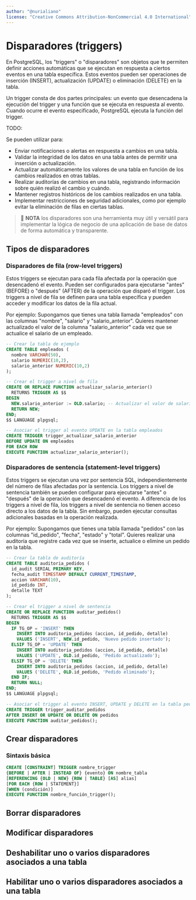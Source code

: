 ```yaml
---
author: "@nurialiano"
license: "Creative Commons Attribution-NonCommercial 4.0 International"
---
```


# Disparadores (triggers)

En PostgreSQL, los "triggers" o "disparadores" son objetos que te permiten definir acciones automáticas que se ejecutan en respuesta a ciertos eventos en una tabla específica. Estos eventos pueden ser operaciones de inserción (INSERT), actualización (UPDATE) o eliminación (DELETE) en la tabla.

Un trigger consta de dos partes principales: un evento que desencadena la ejecución del trigger y una función que se ejecuta en respuesta al evento. Cuando ocurre el evento especificado, PostgreSQL ejecuta la función del trigger.

TODO:<!--IMAGEN DESCRIPTIVA DE LA PARTES DE UN TRIGGER-->

Se pueden utilizar para:

- Enviar notificaciones o alertas en respuesta a cambios en una tabla.
- Validar la integridad de los datos en una tabla antes de permitir una inserción o actualización.
- Actualizar automáticamente los valores de una tabla en función de los cambios realizados en otras tablas.
- Realizar auditorías de cambios en una tabla, registrando información sobre quién realizó el cambio y cuándo.
- Mantener registros históricos de los cambios realizados en una tabla.
- Implementar restricciones de seguridad adicionales, como por ejemplo evitar la eliminación de filas en ciertas tablas.

>:pencil: **NOTA**  los disparadores son una herramienta muy útil y versátil para implementar la lógica de negocio de una aplicación de base de datos de forma automática y transparente.

## Tipos de disparadores

### Disparadores de fila (row-level triggers)

Estos triggers se ejecutan para cada fila afectada por la operación que desencadenó el evento. Pueden ser configurados para ejecutarse "antes" (BEFORE) o "después" (AFTER) de la operación que disparó el trigger. Los triggers a nivel de fila se definen para una tabla específica y pueden acceder y modificar los datos de la fila actual.

Por ejemplo:
Supongamos que tienes una tabla llamada "empleados" con las columnas "nombre", "salario" y "salario_anterior". Quieres mantener actualizado el valor de la columna "salario_anterior" cada vez que se actualice el salario de un empleado.

~~~sql
-- Crear la tabla de ejemplo
CREATE TABLE empleados (
  nombre VARCHAR(50),
  salario NUMERIC(10,2),
  salario_anterior NUMERIC(10,2)
);

-- Crear el trigger a nivel de fila
CREATE OR REPLACE FUNCTION actualizar_salario_anterior()
  RETURNS TRIGGER AS $$
BEGIN
  NEW.salario_anterior := OLD.salario; -- Actualizar el valor de salario_anterior
  RETURN NEW;
END;
$$ LANGUAGE plpgsql;

-- Asociar el trigger al evento UPDATE en la tabla empleados
CREATE TRIGGER trigger_actualizar_salario_anterior
BEFORE UPDATE ON empleados
FOR EACH ROW
EXECUTE FUNCTION actualizar_salario_anterior();
~~~

### Disparadores de sentencia (statement-level triggers)

Estos triggers se ejecutan una vez por sentencia SQL, independientemente del número de filas afectadas por la sentencia. Los triggers a nivel de sentencia también se pueden configurar para ejecutarse "antes" o "después" de la operación que desencadenó el evento. A diferencia de los triggers a nivel de fila, los triggers a nivel de sentencia no tienen acceso directo a los datos de la tabla. Sin embargo, pueden ejecutar consultas adicionales basadas en la operación realizada.

Por ejemplo:
Supongamos que tienes una tabla llamada "pedidos" con las columnas "id_pedido", "fecha", "estado" y "total". Quieres realizar una auditoría que registre cada vez que se inserte, actualice o elimine un pedido en la tabla.

~~~sql
-- Crear la tabla de auditoría
CREATE TABLE auditoria_pedidos (
  id_audit SERIAL PRIMARY KEY,
  fecha_audit TIMESTAMP DEFAULT CURRENT_TIMESTAMP,
  accion VARCHAR(10),
  id_pedido INT,
  detalle TEXT
);

-- Crear el trigger a nivel de sentencia
CREATE OR REPLACE FUNCTION auditar_pedidos()
  RETURNS TRIGGER AS $$
BEGIN
  IF TG_OP = 'INSERT' THEN
    INSERT INTO auditoria_pedidos (accion, id_pedido, detalle)
    VALUES ('INSERT', NEW.id_pedido, 'Nuevo pedido insertado');
  ELSIF TG_OP = 'UPDATE' THEN
    INSERT INTO auditoria_pedidos (accion, id_pedido, detalle)
    VALUES ('UPDATE', OLD.id_pedido, 'Pedido actualizado');
  ELSIF TG_OP = 'DELETE' THEN
    INSERT INTO auditoria_pedidos (accion, id_pedido, detalle)
    VALUES ('DELETE', OLD.id_pedido, 'Pedido eliminado');
  END IF;
  RETURN NULL;
END;
$$ LANGUAGE plpgsql;

-- Asociar el trigger al evento INSERT, UPDATE y DELETE en la tabla pedidos
CREATE TRIGGER trigger_auditar_pedidos
AFTER INSERT OR UPDATE OR DELETE ON pedidos
EXECUTE FUNCTION auditar_pedidos();
~~~

## Crear disparadores

### Sintaxis básica

~~~sql
CREATE [CONSTRAINT] TRIGGER nombre_trigger
{BEFORE | AFTER | INSTEAD OF} {evento} ON nombre_tabla
[REFERENCING {OLD | NEW} {ROW | TABLE} [AS] alias]
[FOR EACH {ROW | STATEMENT}]
[WHEN (condición)]
EXECUTE FUNCTION nombre_función_trigger();
~~~

## Borrar disparadores

## Modificar disparadores

## Deshabilitar uno o varios disparadores asociados a una tabla

## Habilitar uno o varios disparadores asociados a una tabla